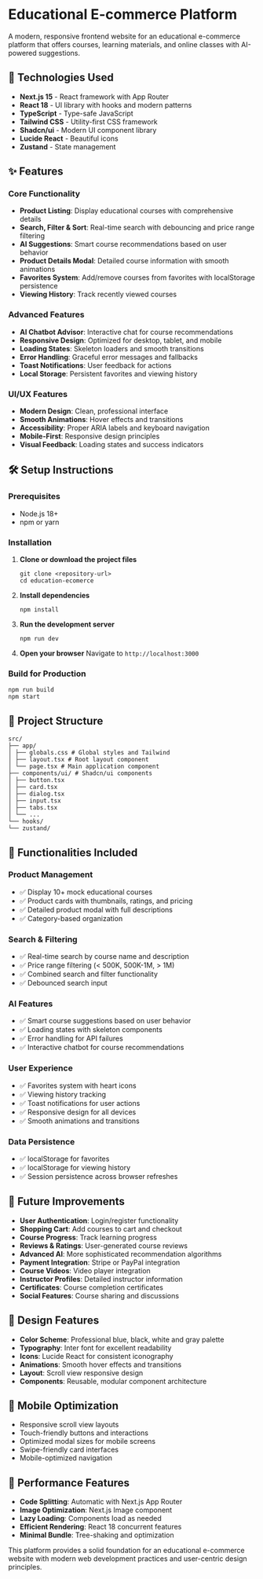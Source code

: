 # Educational E-commerce Platform

A modern, responsive frontend website for an educational e-commerce platform that offers courses, learning materials, and online classes with AI-powered suggestions.

## 🚀 Technologies Used

- **Next.js 15** - React framework with App Router
- **React 18** - UI library with hooks and modern patterns
- **TypeScript** - Type-safe JavaScript
- **Tailwind CSS** - Utility-first CSS framework
- **Shadcn/ui** - Modern UI component library
- **Lucide React** - Beautiful icons
- **Zustand** - State management

## ✨ Features

### Core Functionality

- **Product Listing**: Display educational courses with comprehensive details
- **Search, Filter & Sort**: Real-time search with debouncing and price range filtering
- **AI Suggestions**: Smart course recommendations based on user behavior
- **Product Details Modal**: Detailed course information with smooth animations
- **Favorites System**: Add/remove courses from favorites with localStorage persistence
- **Viewing History**: Track recently viewed courses

### Advanced Features

- **AI Chatbot Advisor**: Interactive chat for course recommendations
- **Responsive Design**: Optimized for desktop, tablet, and mobile
- **Loading States**: Skeleton loaders and smooth transitions
- **Error Handling**: Graceful error messages and fallbacks
- **Toast Notifications**: User feedback for actions
- **Local Storage**: Persistent favorites and viewing history

### UI/UX Features

- **Modern Design**: Clean, professional interface
- **Smooth Animations**: Hover effects and transitions
- **Accessibility**: Proper ARIA labels and keyboard navigation
- **Mobile-First**: Responsive design principles
- **Visual Feedback**: Loading states and success indicators

## 🛠️ Setup Instructions

### Prerequisites

- Node.js 18+
- npm or yarn

### Installation

1. **Clone or download the project files**

   ```
   git clone <repository-url>
   cd education-ecomerce

   ```

2. **Install dependencies**

   ```
   npm install
   ```

3. **Run the development server**

   ```
   npm run dev
   ```

4. **Open your browser**
   Navigate to `http://localhost:3000`

### Build for Production

```
npm run build
npm start
```

## 📁 Project Structure

```
src/
├── app/
│ ├── globals.css # Global styles and Tailwind
│ ├── layout.tsx # Root layout component
│ └── page.tsx # Main application component
├── components/ui/ # Shadcn/ui components
│ ├── button.tsx
│ ├── card.tsx
│ ├── dialog.tsx
│ ├── input.tsx
│ ├── tabs.tsx
│ └── ...
└── hooks/
└── zustand/
```

## 🎯 Functionalities Included

### Product Management

- ✅ Display 10+ mock educational courses
- ✅ Product cards with thumbnails, ratings, and pricing
- ✅ Detailed product modal with full descriptions
- ✅ Category-based organization

### Search & Filtering

- ✅ Real-time search by course name and description
- ✅ Price range filtering (< 500K, 500K-1M, > 1M)
- ✅ Combined search and filter functionality
- ✅ Debounced search input

### AI Features

- ✅ Smart course suggestions based on user behavior
- ✅ Loading states with skeleton components
- ✅ Error handling for API failures
- ✅ Interactive chatbot for course recommendations

### User Experience

- ✅ Favorites system with heart icons
- ✅ Viewing history tracking
- ✅ Toast notifications for user actions
- ✅ Responsive design for all devices
- ✅ Smooth animations and transitions

### Data Persistence

- ✅ localStorage for favorites
- ✅ localStorage for viewing history
- ✅ Session persistence across browser refreshes

## 🔮 Future Improvements

- **User Authentication**: Login/register functionality
- **Shopping Cart**: Add courses to cart and checkout
- **Course Progress**: Track learning progress
- **Reviews & Ratings**: User-generated course reviews
- **Advanced AI**: More sophisticated recommendation algorithms
- **Payment Integration**: Stripe or PayPal integration
- **Course Videos**: Video player integration
- **Instructor Profiles**: Detailed instructor information
- **Certificates**: Course completion certificates
- **Social Features**: Course sharing and discussions

## 🎨 Design Features

- **Color Scheme**: Professional blue, black, white and gray palette
- **Typography**: Inter font for excellent readability
- **Icons**: Lucide React for consistent iconography
- **Animations**: Smooth hover effects and transitions
- **Layout**: Scroll view responsive design
- **Components**: Reusable, modular component architecture

## 📱 Mobile Optimization

- Responsive scroll view layouts
- Touch-friendly buttons and interactions
- Optimized modal sizes for mobile screens
- Swipe-friendly card interfaces
- Mobile-optimized navigation

## 🚀 Performance Features

- **Code Splitting**: Automatic with Next.js App Router
- **Image Optimization**: Next.js Image component
- **Lazy Loading**: Components load as needed
- **Efficient Rendering**: React 18 concurrent features
- **Minimal Bundle**: Tree-shaking and optimization

This platform provides a solid foundation for an educational e-commerce website with modern web development practices and user-centric design principles.
